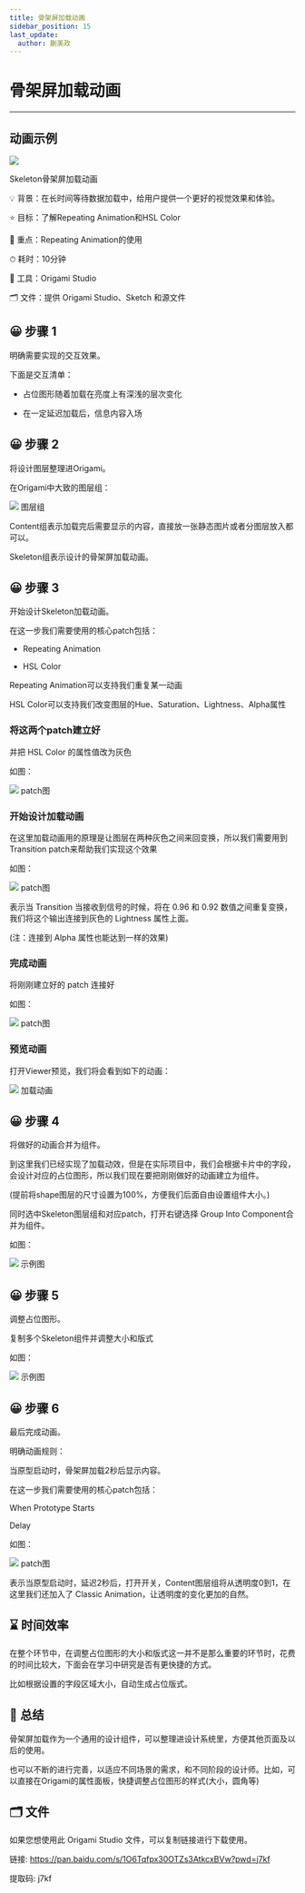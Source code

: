 ```yaml
---
title: 骨架屏加载动画
sidebar_position: 15
last_update:
  author: 蒯美政
---
```


# 骨架屏加载动画

---

## 动画示例

![](./images/example.gif)

Skeleton骨架屏加载动画

💡 背景：在长时间等待数据加载中，给用户提供一个更好的视觉效果和体验。

⭐️ 目标：了解Repeating Animation和HSL Color

🔎 重点：Repeating Animation的使用

⏱ 耗时：10分钟

🔧 工具：Origami Studio

🗂 文件：提供 Origami Studio、Sketch 和源文件 



## 😀 步骤 1  

明确需要实现的交互效果。

下面是交互清单：
- 占位图形随着加载在亮度上有深浅的层次变化

- 在一定延迟加载后，信息内容入场



## 😀 步骤 2 

将设计图层整理进Origami。

在Origami中大致的图层组：

![](./images/layer-group.png)
图层组

Content组表示加载完后需要显示的内容，直接放一张静态图片或者分图层放入都可以。

Skeleton组表示设计的骨架屏加载动画。



## 😀 步骤 3
开始设计Skeleton加载动画。

在这一步我们需要使用的核心patch包括：

- Repeating Animation

- HSL Color

Repeating Animation可以支持我们重复某一动画

HSL Color可以支持我们改变图层的Hue、Saturation、Lightness、Alpha属性



### 将这两个patch建立好

并把 HSL Color 的属性值改为灰色

如图：

![](./images/two-patches.png)
patch图

### 开始设计加载动画

在这里加载动画用的原理是让图层在两种灰色之间来回变换，所以我们需要用到 Transition patch来帮助我们实现这个效果

如图：

![](./images/design-loading.png)
patch图

表示当 Transition 当接收到信号的时候，将在 0.96 和 0.92 数值之间重复变换，我们将这个输出连接到灰色的 Lightness 属性上面。

(注：连接到 Alpha 属性也能达到一样的效果)


### 完成动画

将刚刚建立好的 patch 连接好

如图：

![](./images/cancel-animation.png)
patch图


### 预览动画

打开Viewer预览，我们将会看到如下的动画：

![](./images/animation-preview.gif)
加载动画


## 😀 步骤 4

将做好的动画合并为组件。

到这里我们已经实现了加载动效，但是在实际项目中，我们会根据卡片中的字段，会设计对应的占位图形，所以我们现在要把刚刚做好的动画建立为组件。

(提前将shape图层的尺寸设置为100%，方便我们后面自由设置组件大小。)

同时选中Skeleton图层组和对应patch，打开右键选择 Group Into Component合并为组件。

如图：

![](./images/animation-to-component.png)
示例图

## 😀 步骤 5

调整占位图形。

复制多个Skeleton组件并调整大小和版式

如图：

![](./images/adjust-placeholder.png)
示例图

## 😀 步骤 6

最后完成动画。

明确动画规则：

当原型启动时，骨架屏加载2秒后显示内容。

在这一步我们需要使用的核心patch包括：

When Prototype Starts

Delay

如图：

![](./images/finally-animation.png)
patch图

表示当原型启动时，延迟2秒后，打开开关，Content图层组将从透明度0到1，在这里我们还加入了 Classic Animation，让透明度的变化更加的自然。


## ⌛️ 时间效率

在整个环节中，在调整占位图形的大小和版式这一并不是那么重要的环节时，花费的时间比较大，下面会在学习中研究是否有更快捷的方式。

比如根据设置的字段区域大小，自动生成占位版式。

## 🤔 总结

骨架屏加载作为一个通用的设计组件，可以整理进设计系统里，方便其他页面及以后的使用。

也可以不断的进行完善，以适应不同场景的需求，和不同阶段的设计师。比如，可以直接在Origami的属性面板，快捷调整占位图形的样式(大小，圆角等)

## 🗂 文件

如果您想使用此 Origami Studio 文件，可以复制链接进行下载使用。

链接: https://pan.baidu.com/s/1O6Tqfpx30OTZs3AtkcxBVw?pwd=j7kf 

提取码: j7kf
